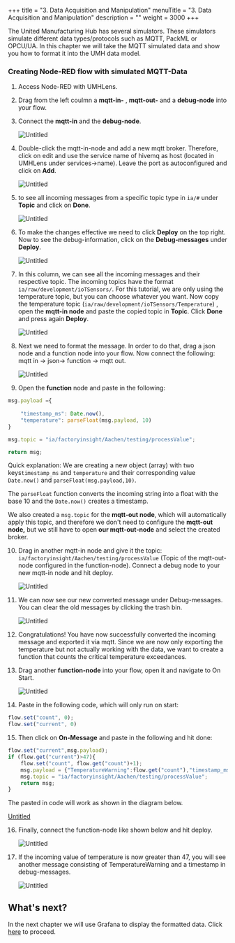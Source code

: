 +++
title = "3. Data Acquisition and Manipulation"
menuTitle = "3. Data Acquisition and Manipulation"
description = ""
weight = 3000
+++



The United Manufacturing Hub has several simulators. These simulators simulate different data types/protocols such as MQTT, PackML or OPCU/UA. In this chapter we will take the MQTT simulated data and show you how to format it into the UMH data model.


### Creating Node-RED flow with simulated MQTT-Data

1. Access Node-RED with UMHLens.
2. Drag from the left coulmn a **mqtt-in-** , **mqtt-out-** and a **debug-node** into your flow.
3. Connect the **mqtt-in** and the **debug-node**.

   ![Untitled](/images/getstarted/dataAcquisitionManipulation/getStartedDataAcqMan1.png)
4. Double-click the mqtt-in-node and add a new mqtt broker. Therefore, click on edit and use the service name of hivemq as host (located in UMHLens under services→name). Leave the port as autoconfigured and click on **Add**.

   ![Untitled](/images/getstarted/dataAcquisitionManipulation/getStartedDataAcqManServicename.png)
5. to see all incoming messages from a specific topic type in `ia/#` under **Topic** and click on **Done**. 

   ![Untitled](/images/getstarted/dataAcquisitionManipulation/getStartedDataAcqManiaRaw.png)
6. To make the changes effective we need to click **Deploy** on the top right. Now to see the debug-information, click on the **Debug-messages** under **Deploy**. 

   ![Untitled](/images/getstarted/dataAcquisitionManipulation/getStartedDataAcqManDebugDeploy.png)
7. In this column, we can see all the incoming messages and their respective topic. The incoming topics have the format `ia/raw/development/ioTSensors/`. For this tutorial, we are only using the temperature topic, but you can choose whatever you want. Now copy the temperature topic (`ia/raw/development/ioTSensors/Temperature`) , open the **mqtt-in node** and paste the copied topic in **Topic**. Click **Done** and press again **Deploy**.

   ![Untitled](/images/getstarted/dataAcquisitionManipulation/getStartedDataAcqManNewTopic.png)
8. Next we need to format the message. In order to do that, drag a json node and a function node into your flow. Now connect the following: mqtt in → json→ function → mqtt out.

   ![Untitled](/images/getstarted/dataAcquisitionManipulation/getStartedDataAcqManNewNodes.png)
9. Open the **function** node and paste in the following:

```jsx
msg.payload ={
    
    "timestamp_ms": Date.now(), 
    "temperature": parseFloat(msg.payload, 10)
}

msg.topic = "ia/factoryinsight/Aachen/testing/processValue";

return msg;
```

Quick explanation: We are creating a new object (array) with two keys`timestamp_ms` and `temperature` and their corresponding value `Date.now()` and `parseFloat(msg.payload,10)`.

The `parseFloat` function converts the incoming string into a float with the base 10 and the `Date.now()` creates a timestamp.

We also created a `msg.topic` for the **mqtt-out node**, which will automatically apply this topic, and therefore we don't need to configure the **mqtt-out node,** but we still have to open **our mqtt-out-node** and select the created broker.

10. Drag in another mqtt-in node and give it the topic: `ia/factoryinsight/Aachen/testing/processValue` (Topic of the mqtt-out-node configured in the function-node). Connect a debug node to your new mqtt-in node and hit deploy. 

    ![Untitled](/images/getstarted/dataAcquisitionManipulation/getStartedDataAcqManNewDebug.png)
11. We can now see our new converted message under Debug-messages. You can clear the old messages by clicking the trash bin.

    ![Untitled](/images/getstarted/dataAcquisitionManipulation/getStartedDataAcqManDebugWindow.png)
12. Congratulations! You have now successfully converted the incoming message and exported it via mqtt. Since we are now only exporting the temperature but not actually working with the data, we want to create a function that counts the critical temperature exceedances.
13. Drag another **function-node** into your flow, open it and navigate to On Start.

    ![Untitled](/images/getstarted/dataAcquisitionManipulation/getStartedDataAcqManOnStart.png)
14. Paste in the following code, which will only run on start:

```jsx
flow.set("count", 0);
flow.set("current", 0)
```

15. Then click on **On-Message** and paste in the following and hit done:

```jsx
flow.set("current",msg.payload);
if (flow.get("current")>47){
    flow.set("count", flow.get("count")+1);
    msg.payload = {"TemperatureWarning":flow.get("count"),"timestamp_ms":Date.now()}
    msg.topic = "ia/factoryinsight/Aachen/testing/processValue";
    return msg;
}
```

The pasted in code will work as shown in the diagram below.

[Untitled](/images/getstarted/dataAcquisitionManipulation/getStartedDataAcqManTemperatureWarning.png)

16. Finally, connect the function-node like shown below and hit deploy.

    ![Untitled](/images/getstarted/dataAcquisitionManipulation/getStartedDataAcqManNewFunction.png)
17. If the incoming value of temperature is now greater than 47, you will see another message consisting of TemperatureWarning and a timestamp in debug-messages.

    ![Untitled](/images/getstarted/dataAcquisitionManipulation/getStartedDataAcqManGreaterThan.png)


## What's next?

In the next chapter we will use Grafana to display the formatted data. Click [here](/docs/getstarted/datavisualization/) to proceed.